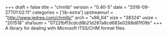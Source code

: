 +++
draft = false
title = "chmlib"
version = "0.40-5"
date = "2016-09-27T01:02:11"
categories = ['lib-extra']
upstreamurl = "http://www.jedrea.com/chmlib/"
arch = "x86_64"
size = "38324"
usize = "201518"
sha1sum = "0722fbff3cdcd8b21d287a8cd683e0268d61f09b"
+++
A library for dealing with Microsoft ITSS/CHM format files.